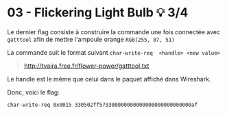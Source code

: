 # 03 - Flickering Light Bulb 💡 3/4 

Le dernier flag consiste à construire la commande une fois connectée  avec `gatttool` afin de mettre l'ampoule orange `RGB(255, 87, 51)`

La commande suit le format suivant `char-write-req  <handle> <new value>`
> http://tvaira.free.fr/flower-power/gatttool.txt

Le handle est le même que celui dans le paquet affiché dans Wireshark.

Donc, voici le flag:
```
char-write-req 0x0015 330502ff573300000000000000000000000000af
```

